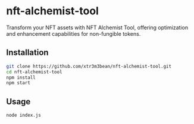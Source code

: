 # nft-alchemist-tool

Transform your NFT assets with NFT Alchemist Tool, offering optimization and enhancement capabilities for non-fungible tokens.

## Installation

```bash
git clone https://github.com/xtr3m3bean/nft-alchemist-tool.git
cd nft-alchemist-tool
npm install
npm start
```

## Usage
```bash
node index.js
```
